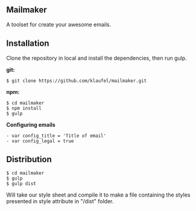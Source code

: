 ## Mailmaker

A toolset for create your awesome emails.



## Installation

Clone the repository in local and install the dependencies, then run gulp.

**git:**
```
$ git clone https://github.com/klaufel/mailmaker.git
```

**npm:**
```
$ cd mailmaker
$ npm install
$ gulp
```

**Configuring emails**
```
- var config_title = 'Title of email'
- var config_legal = true
```


## Distribution

```
$ cd mailmaker
$ gulp
$ gulp dist
```

Will take our style sheet and compile it to make a file containing the styles presented in style attribute in "/dist" folder.
